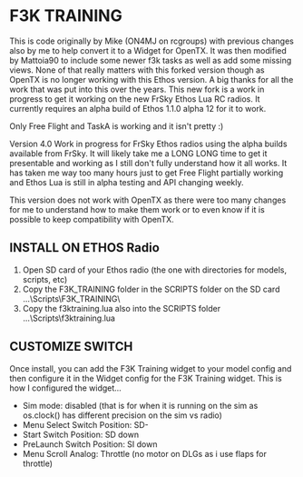 # F3K TRAINING

This is code originally by Mike (ON4MJ on rcgroups) with previous changes also by me to help convert it to a Widget for OpenTX.  It was then modified by Mattoia90 to include some newer f3k tasks as well as add some missing views.  None of that really matters with this forked version though as OpenTX is no longer working with this Ethos version.  A big thanks for all the work that was put into this over the years.  This new fork is a work in progress to get it working on the new FrSky Ethos Lua RC radios.  It currently requires an alpha build of Ethos 1.1.0 alpha 12 for it to work.

Only Free Flight and TaskA is working and it isn't pretty :)

Version 4.0 Work in progress for FrSky Ethos radios using the alpha builds available from FrSky.  It will likely take me a LONG LONG time to get it presentable and working as I still don't fully understand how it all works.  It has taken me way too many hours just to get Free Flight partially working and Ethos Lua is still in alpha testing and API changing weekly.

This version does not work with OpenTX as there were too many changes for me to understand how to make them work or to even know if it is possible to keep compatibility with OpenTX.

## INSTALL ON ETHOS Radio
1. Open SD card of your Ethos radio (the one with directories for models, scripts, etc)
2. Copy the F3K_TRAINING folder in the SCRIPTS folder on the SD card  ...\Scripts\F3K_TRAINING\
3. Copy the f3ktraining.lua also into the SCRIPTS folder  ...\Scripts\f3ktraining.lua

## CUSTOMIZE SWITCH
Once install, you can add the F3K Training widget to your model config and then configure it in the Widget config for the F3K Training widget.
This is how I configured the widget...
- Sim mode: disabled (that is for when it is running on the sim as os.clock() has different precision on the sim vs radio)
- Menu Select Switch Position: SD-
- Start Switch Position: SD down
- PreLaunch Switch Position: SI down
- Menu Scroll Analog: Throttle (no motor on DLGs as i use flaps for throttle)

